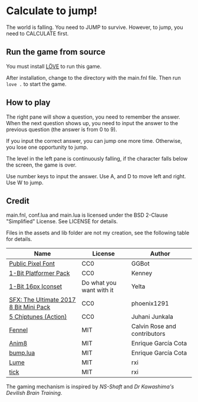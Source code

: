 # Calculate to jump!

The world is falling.
You need to JUMP to survive.
However, to jump, you need to CALCULATE first.

## Run the game from source

You must install [LÖVE](https://love2d.org/) to run this game.

After installation, change to the directory with the main.fnl file.
Then run `love .` to start the game.

## How to play

The right pane will show a question, you need to remember the answer.
When the next question shows up, you need to input the answer to the previous question (the answer is from 0 to 9).

If you input the correct answer, you can jump one more time.
Otherwise, you lose one opportunity to jump.

The level in the left pane is continuously falling, if the character falls below the screen, the game is over.

Use number keys to input the answer.
Use A, and D to move left and right.
Use W to jump.

## Credit

main.fnl, conf.lua and main.lua is licensed under the BSD 2-Clause "Simplified" License.
See LICENSE for details.

Files in the assets and lib folder are not my creation, see the following table for details.

| Name | License | Author |
| ---- | ------- | ------ |
| [Public Pixel Font](https://opengameart.org/content/public-pixel-font) | CC0 | GGBot |
| [1-Bit Platformer Pack](https://kenney-assets.itch.io/1-bit-platformer-pack) | CC0 | Kenney |
| [1-Bit 16px Iconset](https://1bityelta.itch.io/iconset) | Do what you want with it | Yelta |
| [SFX: The Ultimate 2017 8 Bit Mini Pack](https://opengameart.org/content/sfx-the-ultimate-2017-8-bit-mini-pack) | CC0 | phoenix1291 |
| [5 Chiptunes (Action)](https://opengameart.org/content/5-chiptunes-action) | CC0 | Juhani Junkala |
| [Fennel](https://github.com/bakpakin/Fennel) | MIT | Calvin Rose and contributors |
| [Anim8](https://github.com/kikito/anim8) | MIT | Enrique García Cota |
| [bump.lua](https://github.com/kikito/bump.lua) | MIT | Enrique García Cota |
| [Lume](https://github.com/rxi/lume) | MIT | rxi |
| [tick](https://github.com/rxi/tick) | MIT | rxi |

The gaming mechanism is inspired by _NS-Shaft_ and _Dr Kawashima's Devilish Brain Training_.
